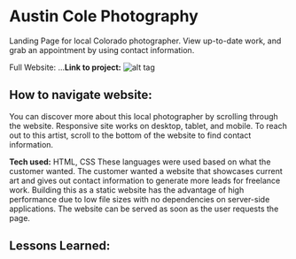 # Austin Cole Photography
Landing Page for local Colorado photographer. View up-to-date work, and grab an appointment by using contact information.

Full Website: ...**Link to project:** 
![alt tag](http://placecorgi.com/1200/650)

## How to navigate website:
You can discover more about this local photographer by scrolling through the website.
Responsive site works on desktop, tablet, and mobile.
To reach out to this artist, scroll to the bottom of the website to find contact information.

**Tech used:** HTML, CSS
These languages were used based on what the customer wanted. The customer wanted a website that showcases current art and gives out contact information to generate more leads for freelance work. Building this as a static website has the advantage of high performance due to low file sizes with no dependencies on server-side applications. The website can be served as soon as the user requests the page.

## Lessons Learned:




